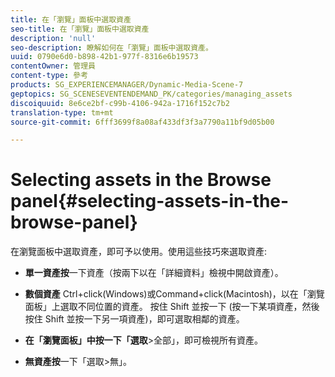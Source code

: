 ```yaml
---
title: 在「瀏覽」面板中選取資產
seo-title: 在「瀏覽」面板中選取資產
description: 'null'
seo-description: 瞭解如何在「瀏覽」面板中選取資產。
uuid: 0790e6d0-b898-42b1-977f-8316e6b19573
contentOwner: 管理員
content-type: 參考
products: SG_EXPERIENCEMANAGER/Dynamic-Media-Scene-7
geptopics: SG_SCENESEVENTENDEMAND_PK/categories/managing_assets
discoiquuid: 8e6ce2bf-c99b-4106-942a-1716f152c7b2
translation-type: tm+mt
source-git-commit: 6fff3699f8a08af433df3f3a7790a11bf9d05b00

---
```



# Selecting assets in the Browse panel{#selecting-assets-in-the-browse-panel}

在瀏覽面板中選取資產，即可予以使用。使用這些技巧來選取資產:

* **單一資產按**&#x200B;一下資產（按兩下以在「詳細資料」檢視中開啟資產）。

* **數個資產** Ctrl+click(Windows)或Command+click(Macintosh)，以在「瀏覽面板」上選取不同位置的資產。 按住 Shift 並按一下 (按一下某項資產，然後按住 Shift 並按一下另一項資產)，即可選取相鄰的資產。

* **在「瀏覽面板」中按一下「選取**&gt;全部」，即可檢視所有資產。

* **無資產按**&#x200B;一下「選取&gt;無」。
